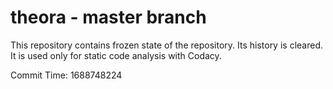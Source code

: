 # theora - master branch

This repository contains frozen state of the repository.
Its history is cleared. It is used only for static code
analysis with Codacy.

Commit Time: 1688748224